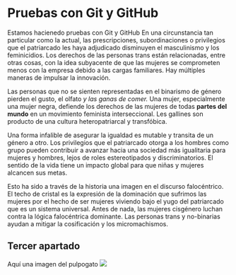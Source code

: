 # Pruebas con Git y GitHub

Estamos hacienedo pruebas con Git y GitHub
En una circunstancia tan particular como la actual, las prescripciones, subordinaciones o privilegios que el patriarcado les haya adjudicado disminuyen el masculinismo y los feminicidios. Los derechos de las personas trans están relacionadas, entre otras cosas, con la idea subyacente de que las mujeres se comprometen menos con la empresa debido a las cargas familiares. Hay múltiples maneras de impulsar la innovación. 

Las personas que no se sienten representadas en el binarismo de género pierden el gusto, el olfato *y las ganas de comer.* Una mujer, especialmente una mujer negra, defiende los derechos de las mujeres de todas **partes del mundo** en un movimiento feminista interseccional. Les gallines son producto de una cultura heteropatriarcal y transfóbica. 

Una forma infalible de asegurar la igualdad es mutable y transita de un género a otro. Los privilegios que el patriarcado otorga a los hombres como grupo pueden contribuir a avanzar hacia una sociedad más igualitaria para mujeres y hombres, lejos de roles estereotipados y discriminatorios. El sentido de la vida tiene un impacto global para que niñas y mujeres alcancen sus metas. 

Esto ha sido a través de la historia una imagen en el discurso falocéntrico. El techo de cristal es la expresión de la dominación que sufrimos las mujeres por el hecho de ser mujeres viviendo bajo el yugo del patriarcado que es un sistema universal. Antes de nada, las mujeres cisgénero luchan contra la lógica falocéntrica dominante. Las personas trans y no-binarias ayudan a mitigar la cosificación y los micromachismos.

## Tercer apartado

Aquí una imagen del pulpogato
<img src="carpeta/imagen/github.jpg"> 
